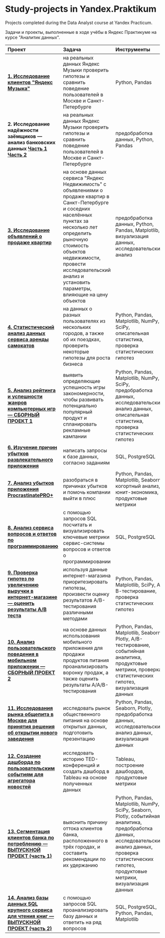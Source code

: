 # Study-projects in Yandex.Praktikum

Projects completed during the Data Analyst course at Yandex Practicum.

Задачи и проекты, выполненные в ходе учёбы в Яндекс Практикуме на курсе "Аналитик данных".

| Проект | Задача | Инструменты |
| :-------------------- | :--------------------- |:--------------------------- |
| **[1. Исследование клиентов "Яндекс Музыка"](https://github.com/serkosil/study-projects/blob/main/01_Yandex-Music/01_Яндекс-Музыка.ipynb "Яндекс Музыка")** | на реальных данных Яндекс Музыки проверить гипотезы и сравнить поведение пользователей в Москве и Санкт-Петербурге | Python, Pandas |
| **2. Исследование надёжности заёмщиков — анализ банковских данных [Часть 1](https://github.com/serkosil/study-projects/blob/main/02-Borrower-Credibility-Survey/02_Исследование%20надёжности%20заёмщиков(1).ipynb "Часть 1") [Часть 2](https://github.com/serkosil/study-projects/blob/main/02-Borrower-Credibility-Survey/02_Исследование%20надёжности%20заёмщиков(2).ipynb "Часть 2")** | на реальных данных Яндекс Музыки проверить гипотезы и сравнить поведение пользователей в Москве и Санкт-Петербурге | предобработка данных, Python, Pandas |
| **[3. Исследование объявлений о продаже квартир](https://github.com/serkosil/study-projects/blob/main/03_Research-advertisements-apartments-for-sale/03_Исследование%20объявлений%20о%20продаже%20квартир.ipynb)** | на основе данных сервиса "Яндекс Недвижимость" с объявлениями о продаже квартир в Санкт-Петербурге и соседних населённых пунктах за несколько лет определить рыночную стоимость объектов недвижимости, провести исследовательский анализ и установить параметры, влияющие на цену объектов | предобработка данных, Python, Pandas, Matplotlib, визуализация данных, исследовательский анализ |
| **[4. Статистический анализ данных сервиса аренды самокатов]()** | на данных о разных пользователях из нескольких городов, а также об их поездках, проверить некоторые гипотезы для роста бизнеса | Python, Pandas, Matplotlib, NumPy, SciPy, описательная статистика, проверка статистических гипотез |
| **[5. Анализ рейтинга и успешности жанров компьютерных игр — СБОРНЫЙ ПРОЕКТ 1](https://github.com/serkosil/study-projects/blob/main/05_Analyzing-ranking-and-success-computer-game-genres/05_СБОРНЫЙ%20ПРОЕКТ%201%20-%20Анализ%20рейтинга%20и%20успешности%20жанров%20компьютерных%20игр.ipynb)** | выявить определяющие успешность игры закономерности, чтобы развивать потенциально популярный продукт и спланировать рекламные кампании | Python, Pandas, Matplotlib, NumPy, SciPy, предобработка данных, исследовательский анализ данных, описательная статистика, проверка статистических гипотез |
| **[6. Изучение причин убытков развлекательного приложения](https://github.com/serkosil/study-projects/blob/main/06_Self-designed-SQL-project-1/06_Самостоятельный%20проект%20SQL%20-%201.sql)** | написать запросы к базе данных, согласно заданиям | SQL, PostgreSQL |
| **[7. Анализ убытков приложения ProcrastinatePRO+](https://github.com/serkosil/study-projects/blob/main/07_Study-causes-losses-entertainment-application/07_Изучение%20причин%20убытков%20развлекательного%20приложения.ipynb)** | разобраться в причинах убытков и помочь компании выйти в плюс | Python, Pandas, Matplotlib, Seaborn, когортный анализ, юнит-экономика, продуктовые метрики |
| **[8. Анализ сервиса вопросов и ответов по программированию](https://github.com/serkosil/study-projects/blob/main/08_Self-designed-SQL-project-2/08_Самостоятельный%20проект%20SQL%20-%202.sql)** | с помощью запросов SQL посчитать и визуализировать ключевые метрики сервис-системы вопросов и ответов о программировании | SQL, PostgreSQL |
| **[9. Проверка гипотез по увеличению выручки в интернет-магазине — оценить результаты A/B теста](https://github.com/serkosil/study-projects/blob/main/09_AB-testing-large-online-store/09_АВ-тестирование%20крупного%20интернет-магазина.ipynb)** | используя данные интернет-магазина приоритезировать гипотезы, произвести оценку результатов A/B-тестирования различными методами | Python, Pandas, Matplotlib, SciPy, А/В-тестирование, проверка статистических гипотез |
| **[10. Анализ пользовательского поведения в мобильном приложении — СБОРНЫЙ ПРОЕКТ 2](https://github.com/serkosil/study-projects/blob/main/10_Mobile-application-user-behavior-analysis/10_СБОРНЫЙ%20ПРОЕКТ%202%20-%20Анализ%20поведения%20пользователей%20мобильного%20приложения.ipynb)** | на основе данных использования мобильного приложения для продажи продуктов питания проанализировать воронку продаж, а также оценить результаты A/A/B-тестирования | Python, Pandas, Matplotlib, Seaborn, Plotly, А/В-тестирование, событийная аналитика, продуктовые метрики, проверка статистических гипотез, визуализация данных |
| **[11. Исследования рынка общепита в Москве для принятия решения об открытии нового заведения](https://github.com/serkosil/study-projects/blob/main/11_Analysis-Moscows-catering-market/11_Анализ%20рынка%20общепита%20Москвы_clear.ipynb)** | исследовать рынок общественного питания на основе открытых данных, подготовить презентацию | Python, Pandas, Seaborn, Plotly, предобработка данных, исследовательский анализ данных, визуализация данных |
| **[12. Создание дашборда по пользовательским событиям для агрегатора новостей](https://github.com/serkosil/study-projects/blob/main/12_Dashboard-Tableau-research-TED-conferences/12_Дашборд%20Tableau%20Исследование%20конференций%20TED.ipynb)** | исследовать историю TED-конференций и создать дашборд в Tableau на основе полученных данных | Tableau, построение дашбордов, продуктовые метрики |
| **[13. Сегментация клиентов банка по потреблению — ВЫПУСКНОЙ ПРОЕКТ (часть 1)](https://github.com/serkosil/study-projects/blob/main/13_Final-project-Segmentation-bank-customers-consumption/13_Финальный%20проект%20-%20Сегментация%20клиентов%20банка%20по%20потреблению_Анализ.ipynb)** | выяснить причину оттока клиентов банка, расположенного в трёх городах, и составить рекомендации по их удержанию | Python, Pandas, Matplotlib, NumPy, SciPy, Seaborn, Plotly, событийная аналитика, предобработка данных, исследовательский анализ данных, проверка статистических гипотез, продуктовые метрики, визуализация данных |
| **[14. Анализ базы данных SQL крупного сервиса для чтения книг — ВЫПУСКНОЙ ПРОЕКТ (часть 2)](https://github.com/serkosil/study-projects/blob/main/14_Final-project-SQL-database-analysis-book-reading-service/14_Финальный%20проект%20-%20Анализ%20базы%20данных%20SQL%20сервиса%20чтения%20книг.ipynb)** | с помощью запросов SQL проанализировать базу данных и ответить на ряд вопросов | SQL, PostgreSQL, Python, Pandas, Matplotlib |
